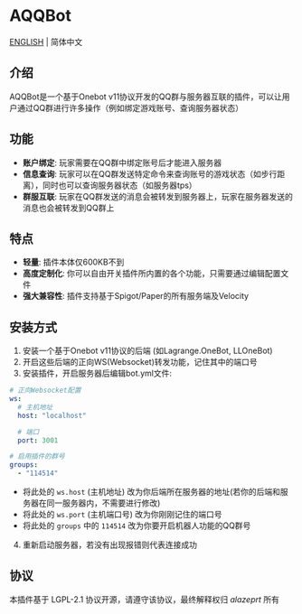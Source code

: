 # AQQBot
[ENGLISH](https://github.com/alazeprt/AQQBot/blob/master/README.md) | 简体中文
## 介绍

AQQBot是一个基于Onebot v11协议开发的QQ群与服务器互联的插件，可以让用户通过QQ群进行许多操作（例如绑定游戏账号、查询服务器状态）

## 功能
- **账户绑定**: 玩家需要在QQ群中绑定账号后才能进入服务器
- **信息查询**: 玩家可以在QQ群发送特定命令来查询账号的游戏状态（如步行距离），同时也可以查询服务器状态（如服务器tps）
- **群服互联**: 玩家在QQ群发送的消息会被转发到服务器上，玩家在服务器发送的消息也会被转发到QQ群上

## 特点
- **轻量**: 插件本体仅600KB不到
- **高度定制化**: 你可以自由开关插件所内置的各个功能，只需要通过编辑配置文件
- **强大兼容性**: 插件支持基于Spigot/Paper的所有服务端及Velocity

## 安装方式
1. 安装一个基于Onebot v11协议的后端 (如Lagrange.OneBot, LLOneBot)
2. 开启这些后端的正向WS(Websocket)转发功能，记住其中的端口号
3. 安装插件，开启服务器后编辑bot.yml文件:
```yaml
# 正向Websocket配置
ws:
  # 主机地址
  host: "localhost"

  # 端口
  port: 3001

# 启用插件的群号
groups:
  - "114514"
```
- 将此处的 `ws.host` (主机地址) 改为你后端所在服务器的地址(若你的后端和服务器在同一服务器内，不需要进行修改)
- 将此处的 `ws.port` (主机端口号) 改为你刚刚记住的端口号
- 将此处的 `groups` 中的 `114514` 改为你要开启机器人功能的QQ群号

4. 重新启动服务器，若没有出现报错则代表连接成功

## 协议
本插件基于 LGPL-2.1 协议开源，请遵守该协议，最终解释权归 *alazeprt* 所有
